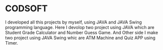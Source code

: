 # CODSOFT
I developed all this projects by myself,  using JAVA and JAVA Swing programming language.
Here I devolop two project using JAVA which are Student Grade Calculator and Number Guess Game.
And Other side I make two project using JAVA Swing whic are ATM Machine and Quiz APP using Timer.
